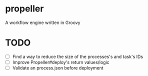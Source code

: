 # propeller
A workflow engine written in Groovy


# TODO
- [ ] Find a way to reduce the size of the processes's and task's IDs
- [ ] Improve Propeller#deploy's return values/logic
- [ ] Validate an process.json before deployment